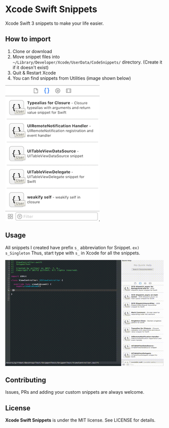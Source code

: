 # Xcode Swift Snippets

Xcode Swift 3 snippets to make your life easier.

## How to import

1. Clone or download
2. Move snippet files into `~/Library/Developer/Xcode/UserData/CodeSnippets/` directory. (Create it if it doesn't exist)
3. Quit & Restart Xcode
4. You can find snippets from Utilities (image shown below)

![Snippets](assets/snippets.png)

## Usage

All snippets I created have prefix `s_` abbreviation for Snippet.  `ex) s_Singleton`
Thus, start type with `s_` in Xcode for all the snippets.

![Usage](assets/usage.gif)


## Contributing

Issues, PRs and adding your custom snippets are always welcome.


## License

**Xcode Swift Snippets** is under the MIT license. See LICENSE for details.
